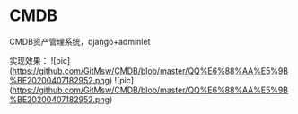 # CMDB
CMDB资产管理系统，django+adminlet

实现效果：
![pic] (https://github.com/GitMsw/CMDB/blob/master/QQ%E6%88%AA%E5%9B%BE20200407182952.png)
![pic] (https://github.com/GitMsw/CMDB/blob/master/QQ%E6%88%AA%E5%9B%BE20200407182952.png)
